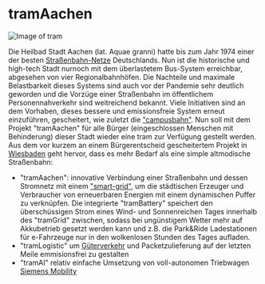 # tramAachen
![Image of tram](https://upload.wikimedia.org/wikipedia/commons/thumb/4/49/ASEAG_1006.JPG/1200px-ASEAG_1006.JPG)

Die Heilbad Stadt Aachen (lat. Aquae granni) hatte bis zum Jahr 1974 einer der besten [Straßenbahn-Netze](https://de.m.wikipedia.org/wiki/Stra%C3%9Fenbahn_Aachen) Deutschlands. Nun ist die historische und high-tech Stadt nurnoch mit dem überlastetem Bus-System erreichbar, abgesehen von vier Regionalbahnhöfen. Die Nachteile und maximale Belastbarkeit dieses Systems sind auch vor der Pandemie sehr deutlich geworden und die Vorzüge einer Straßenbahn im öffentlichem Personennahverkehr sind weitreichend bekannt. Viele Initiativen sind an dem Vorhaben, dieses bessere und emissionsfreie System erneut einzuführen, gescheitert, wie zuletzt die ["campusbahn"](https://de.wikipedia.org/wiki/Campusbahn). Nun soll mit dem Projekt "tramAachen" für alle Bürger (eingeschlossen Menschen mit Behinderung) dieser Stadt wieder eine tram zur Verfügung gestellt werden. Aus dem vor kurzem an einem Bürgerentscheid gescheitertem Projekt in [Wiesbaden](https://de.wikipedia.org/wiki/Citybahn_Wiesbaden) geht hervor, dass es mehr Bedarf als eine simple altmodische Straßenbahn:

* "tramAachen": innovative Verbindung einer Straßenbahn und dessen Stromnetz mit einem ["smart-grid"](https://www.eon.de/de/eonerleben/smart-grid-so-funktioniert-das-intelligente-stromnetz.html), um die städtischen Erzeuger und Verbraucher von erneuerbaren Energien mit einem dynamischen Puffer zu verknüpfen. Die integrierte "tramBattery" speichert den überschüssigen Strom eines Wind- und Sonnenreichen Tages innerhalb des "tramGrid" zwischen, sodass bei ungünstigem Wetter mehr auf Akkubetrieb gesetzt werden kann und z.B. die Park&Ride Ladestationen für e-Fahrzeuge nur in den wolkenlosen Stunden des Tages aufladen.
* "tramLogistic" um [Güterverkehr](https://www.avg.info/unternehmen/presse/pressemitteilungen/meldungen/entwicklung-einer-guetertram-neues-verbundprojekt-logiktram.html) und Packetzulieferung auf der letzten Meile emmisionsfrei zu gestalten  
* "tramAI" relativ einfache Umsetzung von voll-autonomen Triebwagen [Siemens Mobility](https://www.mobility.siemens.com/global/de/portfolio/schiene/fahrzeuge/strassenbahnen/autonome-strassenbahn.html)

